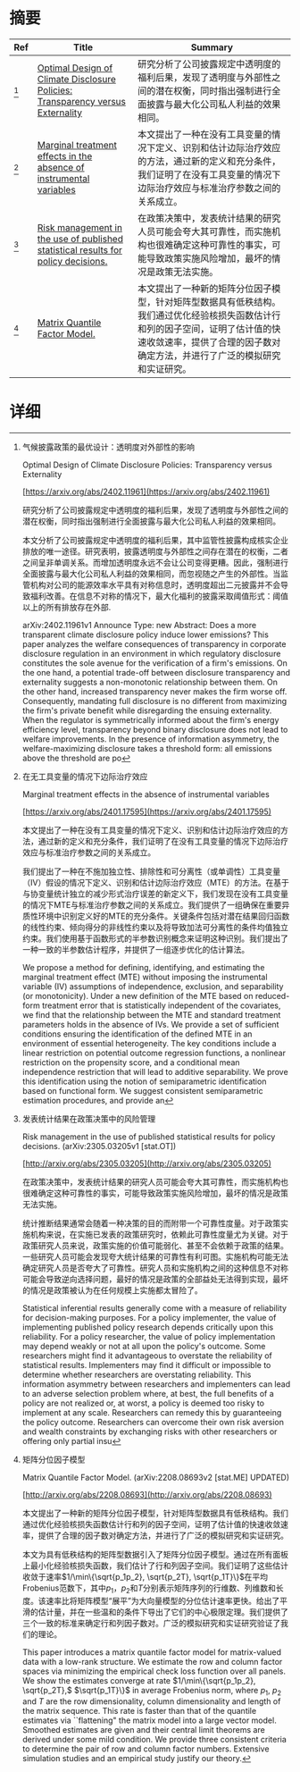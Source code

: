 # 摘要

| Ref | Title | Summary |
| --- | --- | --- |
| [^1] | [Optimal Design of Climate Disclosure Policies: Transparency versus Externality](https://arxiv.org/abs/2402.11961) | 研究分析了公司披露规定中透明度的福利后果，发现了透明度与外部性之间的潜在权衡，同时指出强制进行全面披露与最大化公司私人利益的效果相同。 |
| [^2] | [Marginal treatment effects in the absence of instrumental variables](https://arxiv.org/abs/2401.17595) | 本文提出了一种在没有工具变量的情况下定义、识别和估计边际治疗效应的方法，通过新的定义和充分条件，我们证明了在没有工具变量的情况下边际治疗效应与标准治疗参数之间的关系成立。 |
| [^3] | [Risk management in the use of published statistical results for policy decisions.](http://arxiv.org/abs/2305.03205) | 在政策决策中，发表统计结果的研究人员可能会夸大其可靠性，而实施机构也很难确定这种可靠性的事实，可能导致政策实施风险增加，最坏的情况是政策无法实施。 |
| [^4] | [Matrix Quantile Factor Model.](http://arxiv.org/abs/2208.08693) | 本文提出了一种新的矩阵分位因子模型，针对矩阵型数据具有低秩结构。我们通过优化经验核损失函数估计行和列的因子空间，证明了估计值的快速收敛速率，提供了合理的因子数对确定方法，并进行了广泛的模拟研究和实证研究。 |

# 详细

[^1]: 气候披露政策的最优设计：透明度对外部性的影响

    Optimal Design of Climate Disclosure Policies: Transparency versus Externality

    [https://arxiv.org/abs/2402.11961](https://arxiv.org/abs/2402.11961)

    研究分析了公司披露规定中透明度的福利后果，发现了透明度与外部性之间的潜在权衡，同时指出强制进行全面披露与最大化公司私人利益的效果相同。

    

    本文分析了公司披露规定中透明度的福利后果，其中监管性披露构成核实企业排放的唯一途径。研究表明，披露透明度与外部性之间存在潜在的权衡，二者之间呈非单调关系。而增加透明度永远不会让公司变得更糟。因此，强制进行全面披露与最大化公司私人利益的效果相同，而忽视随之产生的外部性。当监管机构对公司的能源效率水平具有对称信息时，透明度超出二元披露并不会导致福利改善。在信息不对称的情况下，最大化福利的披露采取阈值形式：阈值以上的所有排放存在外部.

    arXiv:2402.11961v1 Announce Type: new  Abstract: Does a more transparent climate disclosure policy induce lower emissions? This paper analyzes the welfare consequences of transparency in corporate disclosure regulation in an environment in which regulatory disclosure constitutes the sole avenue for the verification of a firm's emissions. On the one hand, a potential trade-off between disclosure transparency and externality suggests a non-monotonic relationship between them. On the other hand, increased transparency never makes the firm worse off. Consequently, mandating full disclosure is no different from maximizing the firm's private benefit while disregarding the ensuing externality. When the regulator is symmetrically informed about the firm's energy efficiency level, transparency beyond binary disclosure does not lead to welfare improvements. In the presence of information asymmetry, the welfare-maximizing disclosure takes a threshold form: all emissions above the threshold are po
    
[^2]: 在无工具变量的情况下边际治疗效应

    Marginal treatment effects in the absence of instrumental variables

    [https://arxiv.org/abs/2401.17595](https://arxiv.org/abs/2401.17595)

    本文提出了一种在没有工具变量的情况下定义、识别和估计边际治疗效应的方法，通过新的定义和充分条件，我们证明了在没有工具变量的情况下边际治疗效应与标准治疗参数之间的关系成立。

    

    我们提出了一种在不施加独立性、排除性和可分离性（或单调性）工具变量（IV）假设的情况下定义、识别和估计边际治疗效应（MTE）的方法。在基于与协变量统计独立的减少形式治疗误差的新定义下，我们发现在没有工具变量的情况下MTE与标准治疗参数之间的关系成立。我们提供了一组确保在重要异质性环境中识别定义好的MTE的充分条件。关键条件包括对潜在结果回归函数的线性约束、倾向得分的非线性约束以及将导致加法可分离性的条件均值独立约束。我们使用基于函数形式的半参数识别概念来证明这种识别。我们提出了一种一致的半参数估计程序，并提供了一组逐步优化的估计算法。

    We propose a method for defining, identifying, and estimating the marginal treatment effect (MTE) without imposing the instrumental variable (IV) assumptions of independence, exclusion, and separability (or monotonicity). Under a new definition of the MTE based on reduced-form treatment error that is statistically independent of the covariates, we find that the relationship between the MTE and standard treatment parameters holds in the absence of IVs. We provide a set of sufficient conditions ensuring the identification of the defined MTE in an environment of essential heterogeneity. The key conditions include a linear restriction on potential outcome regression functions, a nonlinear restriction on the propensity score, and a conditional mean independence restriction that will lead to additive separability. We prove this identification using the notion of semiparametric identification based on functional form. We suggest consistent semiparametric estimation procedures, and provide an 
    
[^3]: 发表统计结果在政策决策中的风险管理

    Risk management in the use of published statistical results for policy decisions. (arXiv:2305.03205v1 [stat.OT])

    [http://arxiv.org/abs/2305.03205](http://arxiv.org/abs/2305.03205)

    在政策决策中，发表统计结果的研究人员可能会夸大其可靠性，而实施机构也很难确定这种可靠性的事实，可能导致政策实施风险增加，最坏的情况是政策无法实施。

    

    统计推断结果通常会随着一种决策的目的而附带一个可靠性度量。对于政策实施机构来说，在实施已发表的政策研究时，依赖此可靠性度量尤为关键。对于政策研究人员来说，政策实施的价值可能弱化、甚至不会依赖于政策的结果。一些研究人员可能会发现夸大统计结果的可靠性有利可图。实施机构可能无法确定研究人员是否夸大了可靠性。研究人员和实施机构之间的这种信息不对称可能会导致逆向选择问题，最好的情况是政策的全部益处无法得到实现，最坏的情况是政策被认为在任何规模上实施都太冒险了。

    Statistical inferential results generally come with a measure of reliability for decision-making purposes. For a policy implementer, the value of implementing published policy research depends critically upon this reliability. For a policy researcher, the value of policy implementation may depend weakly or not at all upon the policy's outcome. Some researchers might find it advantageous to overstate the reliability of statistical results. Implementers may find it difficult or impossible to determine whether researchers are overstating reliability. This information asymmetry between researchers and implementers can lead to an adverse selection problem where, at best, the full benefits of a policy are not realized or, at worst, a policy is deemed too risky to implement at any scale. Researchers can remedy this by guaranteeing the policy outcome. Researchers can overcome their own risk aversion and wealth constraints by exchanging risks with other researchers or offering only partial insu
    
[^4]: 矩阵分位因子模型

    Matrix Quantile Factor Model. (arXiv:2208.08693v2 [stat.ME] UPDATED)

    [http://arxiv.org/abs/2208.08693](http://arxiv.org/abs/2208.08693)

    本文提出了一种新的矩阵分位因子模型，针对矩阵型数据具有低秩结构。我们通过优化经验核损失函数估计行和列的因子空间，证明了估计值的快速收敛速率，提供了合理的因子数对确定方法，并进行了广泛的模拟研究和实证研究。

    

    本文为具有低秩结构的矩阵型数据引入了矩阵分位因子模型。通过在所有面板上最小化经验核损失函数，我们估计了行和列因子空间。我们证明了这些估计收敛于速率$1/\min\{\sqrt{p_1p_2}, \sqrt{p_2T}, \sqrt{p_1T}\}$在平均Frobenius范数下，其中$p_1$，$p_2$和$T$分别表示矩阵序列的行维数、列维数和长度。该速率比将矩阵模型“展平”为大向量模型的分位估计速率更快。给出了平滑的估计量，并在一些温和的条件下导出了它们的中心极限定理。我们提供了三个一致的标准来确定行和列因子数对。广泛的模拟研究和实证研究验证了我们的理论。

    This paper introduces a matrix quantile factor model for matrix-valued data with a low-rank structure. We estimate the row and column factor spaces via minimizing the empirical check loss function over all panels. We show the estimates converge at rate $1/\min\{\sqrt{p_1p_2}, \sqrt{p_2T},$ $\sqrt{p_1T}\}$ in average Frobenius norm, where $p_1$, $p_2$ and $T$ are the row dimensionality, column dimensionality and length of the matrix sequence. This rate is faster than that of the quantile estimates via ``flattening" the matrix model into a large vector model. Smoothed estimates are given and their central limit theorems are derived under some mild condition. We provide three consistent criteria to determine the pair of row and column factor numbers. Extensive simulation studies and an empirical study justify our theory.
    

